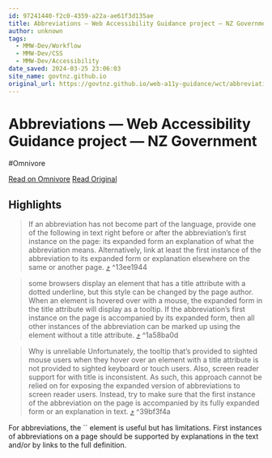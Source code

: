 ```yaml
---
id: 97241440-f2c0-4359-a22a-ae61f3d135ae
title: Abbreviations — Web Accessibility Guidance project — NZ Government
author: unknown
tags:
  - MMW-Dev/Workflow
  - MMW-Dev/CSS
  - MMW-Dev/Accessibility
date_saved: 2024-03-25 23:06:03
site_name: govtnz.github.io
original_url: https://govtnz.github.io/web-a11y-guidance/wct/abbreviations/
---
```


# Abbreviations — Web Accessibility Guidance project — NZ Government
#Omnivore

[Read on Omnivore](https://omnivore.app/me/abbreviations-web-accessibility-guidance-project-nz-government-18e750dd719)
[Read Original](https://govtnz.github.io/web-a11y-guidance/wct/abbreviations/)

## Highlights

> If an abbreviation has not become part of the language, provide one of the following in text right before or after the abbreviation’s first instance on the page:
> its expanded form
> an explanation of what the abbreviation means.
> Alternatively, link at least the first instance of the abbreviation to its expanded form or explanation elsewhere on the same or another page. [⤴️](https://omnivore.app/me/abbreviations-web-accessibility-guidance-project-nz-government-18e750dd719#13ee1944-974e-41df-939d-013d62e99e20)  ^13ee1944

> some browsers display an <abbr> element that has a title attribute with a dotted underline, but this style can be changed by the page author.
> When an <abbr> element is hovered over with a mouse, the expanded form in the title attribute will display as a tooltip.
> If the abbreviation’s first instance on the page is accompanied by its expanded form, then all other instances of the abbreviation can be marked up using the <abbr> element without a title attribute. [⤴️](https://omnivore.app/me/abbreviations-web-accessibility-guidance-project-nz-government-18e750dd719#1a58ba0d-54b2-416f-baec-f6913ab5c5fb)  ^1a58ba0d

> Why <abbr> is unreliable
> Unfortunately, the tooltip that’s provided to sighted mouse users when they hover over an <abbr> element with a title attribute is not provided to sighted keyboard or touch users. Also, screen reader support for <abbr> with title is inconsistent.
> As such, this approach cannot be relied on for exposing the expanded version of abbreviations to screen reader users. Instead, try to make sure that the first instance of the abbreviation on the page is accompanied by its fully expanded form or an explanation in text. [⤴️](https://omnivore.app/me/abbreviations-web-accessibility-guidance-project-nz-government-18e750dd719#39bf3f4a-9bce-4ed4-b730-0fdd0e3392b0)  ^39bf3f4a

For abbreviations, the `` element is useful but has limitations. First instances of abbreviations on a page should be supported by explanations in the text and/or by links to the full definition.

